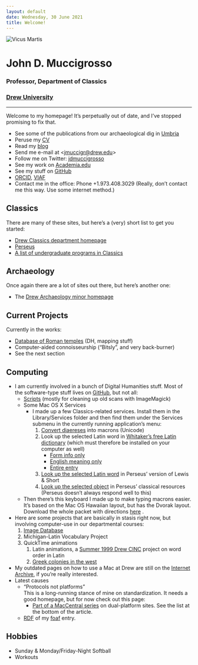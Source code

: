 ```yaml
---
layout: default
date: Wednesday, 30 June 2021
title: Welcome!
---
```


<img src="{{ site.baseurl }}/images/dig.jpg" alt="Vicus Martis" id="headshot" />

# John D. Muccigrosso

### Professor, Department of Classics

### [Drew University](https://www.drew.edu/)

- - -

Welcome to my homepage! It’s perpetually out of date, and I’ve stopped promising to fix that.

-   See some of the publications from our archaeological dig in [Umbria](http://www.fastionline.org/excavation/micro_view.php?item_key=fst_cd&fst_cd=AIAC_1936)
-   Peruse my [CV](/CV/CV.html)
-   Read my [blog](blog/)
-   Send me e-mail at &lt;[jmuccigr@drew.edu](mailto:jmuccigr@drew.edu?subject=Sent%20from%20your%20website)&gt;
-   Follow me on Twitter: [jdmuccigrosso](https://twitter.com/jdmuccigrosso)
-   See my work on [Academia.edu](https://drew.academia.edu/JohnMuccigrosso)
-   See my stuff on [GitHub](https://github.com/jmuccigr/)
-   [ORCID](https://orcid.org/0000-0002-9877-1043), [VIAF](https://viaf.org/viaf/309849093/)
-   Contact me in the office: Phone +1.973.408.3029 (Really, don’t contact me this way. Use some internet method.)

## Classics

There are many of these sites, but here’s a (very) short list to get you started:
-   [Drew Classics department homepage](https://drew.edu/classics-department/)
-   [Perseus](http://www.perseus.tufts.edu/)
-   [A list of undergraduate programs in Classics](https://cdn.rawgit.com/Jmuccigr/classics_programs/a39a4d38ef2b7ceff4f696fec57979086ce0aa9d/Undergrad_Classics.html)

## Archaeology

Once again there are a lot of sites out there, but here’s another one:
-   The [Drew Archaeology minor homepage](http://www.drew.edu/anthropology/archaeology-minor)

## Current Projects

Currently in the works:
-   [Database of Roman temples](https://romeresearchgroup.org/database-of-temples/) (DH, mapping stuff)
-   Computer-aided connoisseurship (“Bitsly”, and very back-burner)
-   See the next section

## Computing

-   I am currently involved in a bunch of Digital Humanities stuff. Most of the software-type stuff lives on [GitHub](https://github.com/Jmuccigr/), but not all:
    -   [Scripts](https://github.com/Jmuccigr/scripts/) (mostly for cleaning up old scans with ImageMagick)
    -   Some Mac OS X Services
        -   I made up a few Classics-related services. Install them in the Library/Services folder and then find them under the Services submenu in the currently running application’s menu:
            1.  [Convert diaereses](http://www.users.drew.edu/jmuccigr/services/ConverttoMacrons.service) into macrons (Unicode)
            2.  Look up the selected Latin word in [Whitaker’s free Latin dictionary](http://www.erols.com/whitaker/wordsmac.htm) (which must therefore be installed on your computer as well)
                -   [Form info only](http://www.users.drew.edu/jmuccigr/services/LookUpinLatinDictionaryforForm.service)
                -   [English meaning only](http://www.users.drew.edu/jmuccigr/services/LookUpinLatinDictionaryforEnglish.service)
                -   [Entire entry](http://www.users.drew.edu/jmuccigr/services/LookupinLatinDictionary.service)
            3.  [Look up the selected Latin word](http://www.users.drew.edu/jmuccigr/services/LookupinLatinPerseus.service) in Perseus’ version of Lewis & Short
            4.  [Look up the selected object](http://www.users.drew.edu/jmuccigr/services/LookupobjectinPerseus.service) in Perseus’ classical resources (Perseus doesn’t always respond well to this)
    -   Then there’s this keyboard I made up to make typing macrons easier. It’s based on the Mac OS Hawaiian layout, but has the Dvorak layout. Download the whole packet with directions [here](http://www.users.drew.edu/jmuccigr/latin/DvH.sitx) .
-   Here are some projects that are basically in stasis right now, but involving computer-use in our departmental courses:
    1.  [Image Database](http://www.depts.drew.edu/classics/db.html)
    2.  Michigan-Latin Vocabulary Project
    3.  QuickTime animations
        1.  Latin animations, a [Summer 1999 Drew CINC](http://www.users.drew.edu/jmuccigr/cinc/) project on word order in Latin
        2.  [Greek colonies in the west](http://www.users.drew.edu/jmuccigr/colonies/)
-   My outdated pages on how to use a Mac at Drew are still on the [Internet Archive](https://web.archive.org/web/20011001000000*/http://www.users.drew.edu/jmuccigr/mac/), if you’re really interested.
-   Latest causes
    -   “Protocols not platforms”  
        This is a long-running stance of mine on standardization. It needs a good homepage, but for now check out this page:
        -   [Part of a MacCentral series](http://maccentral.macworld.com/news/0006/08.dual.shtml) on dual-platform sites. See the list at the bottom of the article.
    -   [RDF](foaf.rdf) of my [foaf](http://www.foaf-project.org/) entry.

## Hobbies

-   Sunday & Monday/Friday-Night Softball
-   Workouts

